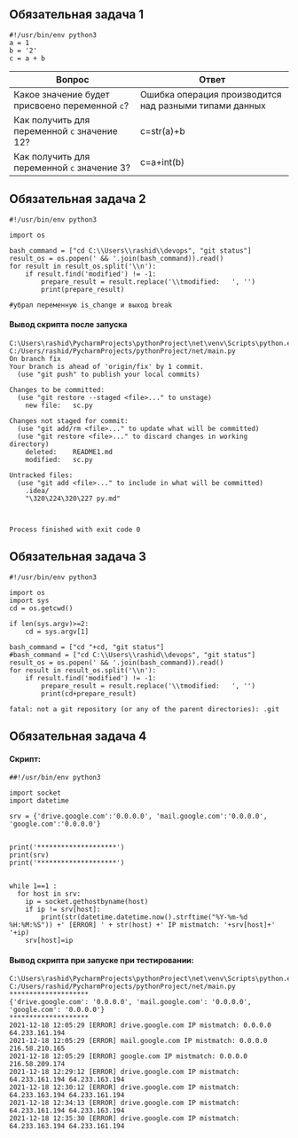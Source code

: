 ## Обязательная задача 1

```
#!/usr/bin/env python3
a = 1
b = '2'
c = a + b
```

| Вопрос                                         | Ответ                                                  |
| ---------------------------------------------- | ------------------------------------------------------ |
| Какое значение будет присвоено переменной `c`? | Ошибка операция производится над разными типами данных |
| Как получить для переменной `c` значение 12?   | c=str(a)+b                                             |
| Как получить для переменной `c` значение 3?    | c=a+int(b)                                             |



## Обязательная задача 2

```
#!/usr/bin/env python3

import os

bash_command = ["cd C:\\Users\\rashid\\devops", "git status"]
result_os = os.popen(' && '.join(bash_command)).read()
for result in result_os.split('\\n'):
    if result.find('modified') != -1:
        prepare_result = result.replace('\\tmodified:   ', '')
        print(prepare_result)
        
#убрал переменную is_change и выход break
```

#### Вывод скрипта после запуска

```
C:\Users\rashid\PycharmProjects\pythonProject\net\venv\Scripts\python.exe C:/Users/rashid/PycharmProjects/pythonProject/net/main.py
On branch fix
Your branch is ahead of 'origin/fix' by 1 commit.
  (use "git push" to publish your local commits)

Changes to be committed:
  (use "git restore --staged <file>..." to unstage)
	new file:   sc.py

Changes not staged for commit:
  (use "git add/rm <file>..." to update what will be committed)
  (use "git restore <file>..." to discard changes in working directory)
	deleted:    README1.md
	modified:   sc.py

Untracked files:
  (use "git add <file>..." to include in what will be committed)
	.idea/
	"\320\224\320\227 py.md"



Process finished with exit code 0
```



## Обязательная задача 3

```
#!/usr/bin/env python3

import os
import sys
cd = os.getcwd()

if len(sys.argv)>=2:
    cd = sys.argv[1]

bash_command = ["cd "+cd, "git status"]
#bash_command = ["cd C:\\Users\\rashid\\devops", "git status"]
result_os = os.popen(' && '.join(bash_command)).read()
for result in result_os.split('\\n'):
    if result.find('modified') != -1:
        prepare_result = result.replace('\\tmodified:   ', '')
        print(cd+prepare_result)

```



```
fatal: not a git repository (or any of the parent directories): .git
```





## Обязательная задача 4

#### Скрипт:

```
##!/usr/bin/env python3

import socket
import datetime

srv = {'drive.google.com':'0.0.0.0', 'mail.google.com':'0.0.0.0', 'google.com':'0.0.0.0'}


print('********************')
print(srv)
print('********************')


while 1==1 :
  for host in srv:
    ip = socket.gethostbyname(host)
    if ip != srv[host]:
        print(str(datetime.datetime.now().strftime("%Y-%m-%d %H:%M:%S")) +' [ERROR] ' + str(host) +' IP mistmatch: '+srv[host]+' '+ip)
    srv[host]=ip

```

#### Вывод скрипта при запуске при тестировании:

```
C:\Users\rashid\PycharmProjects\pythonProject\net\venv\Scripts\python.exe C:/Users/rashid/PycharmProjects/pythonProject/net/main.py
********************
{'drive.google.com': '0.0.0.0', 'mail.google.com': '0.0.0.0', 'google.com': '0.0.0.0'}
********************
2021-12-18 12:05:29 [ERROR] drive.google.com IP mistmatch: 0.0.0.0 64.233.161.194
2021-12-18 12:05:29 [ERROR] mail.google.com IP mistmatch: 0.0.0.0 216.58.210.165
2021-12-18 12:05:29 [ERROR] google.com IP mistmatch: 0.0.0.0 216.58.209.174
2021-12-18 12:29:12 [ERROR] drive.google.com IP mistmatch: 64.233.161.194 64.233.163.194
2021-12-18 12:30:12 [ERROR] drive.google.com IP mistmatch: 64.233.163.194 64.233.161.194
2021-12-18 12:34:13 [ERROR] drive.google.com IP mistmatch: 64.233.161.194 64.233.163.194
2021-12-18 12:35:30 [ERROR] drive.google.com IP mistmatch: 64.233.163.194 64.233.161.194
```

